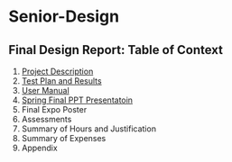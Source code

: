 # Senior-Design
## Final Design Report: Table of Context
1. [Project Description](https://github.com/seyeoyadiran/Senior-Design/blob/main/Project%20Abstract.md)
2. [Test Plan and Results](https://github.com/seyeoyadiran/Senior-Design/blob/main/Milestones%2C%20Timeline%2C%20and%20Effort%20Matrix.md)
3. [User Manual](https://github.com/seyeoyadiran/Senior-Design/blob/main/Assignemnt%202/User%20Manual)
4. [Spring Final PPT Presentatoin](https://docs.google.com/presentation/d/1e2qdJBwBAYDv126aasjZ2fAmkTVZMHVKlyusJL4hjbM/edit#slide=id.g22628d6cb64_0_74)
5. Final Expo Poster
6. Assessments
7. Summary of Hours and Justification
8. Summary of Expenses
9. Appendix
